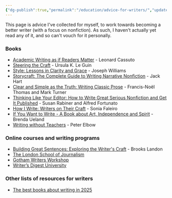 ```yaml
---
{"dg-publish":true,"permalink":"/education/advice-for-writers/","updated":"2025-01-03T07:11:56.295+08:00"}
---
```


This page is advice I've collected for myself, to work towards becoming a better writer (with a focus on nonfiction). As such, I haven't actually yet read any of it, and so can't vouch for it personally. 

### Books
- [Academic Writing as if Readers Matter](https://press.princeton.edu/books/paperback/9780691195797/academic-writing-as-if-readers-matter) - Leonard Cassuto
- [Steering the Craft](https://www.ursulakleguin.com/steering-the-craft) - Ursula K. Le Guin
- [Style: Lessons in Clarity and Grace](https://www.pearson.com/en-us/subject-catalog/p/style-lessons-in-clarity-and-grace/P200000002140/9780137536603) - Joseph Williams
- [Storycraft: The Complete Guide to Writing Narrative Nonfiction](https://press.uchicago.edu/ucp/books/book/chicago/S/bo71028154.html) - Jack Hart
- [Clear and Simple as the Truth: Writing Classic Prose](https://press.princeton.edu/books/paperback/9780691147437/clear-and-simple-as-the-truth) - Francis-Noël Thomas and Mark Turner
- [Thinking Like Your Editor: How to Write Great Serious Nonfiction and Get It Published](https://wwnorton.com/books/Thinking-Like-Your-Editor/) - Susan Rabiner and Alfred Fortunato
- [How I Write: Writers on Their Craft](https://harpercollins.co.in/product/how-i-write/) - Sonia Faleiro
- [If You Want to Write - A Book about Art, Independence and Spirit](https://www.graywolfpress.org/books/if-you-want-write) - Brenda Ueland
- [Writing without Teachers](https://global.oup.com/academic/product/writing-without-teachers-9780195120165?cc=us&lang=en&) - Peter Elbow

### Online courses and writing programs
- [Building Great Sentences: Exploring the Writer's Craft](https://www.thegreatcourses.com/courses/building-great-sentences-exploring-the-writer-s-craft) - Brooks Landon
- [The London School of Journalism](https://www.lsj.org/courses/online-courses/) 
- [Gotham Writers Workshop](https://www.writingclasses.com/)
- [Writer’s Digest University](https://writersdigestuniversity.mykajabi.com/)

### Other lists of resources for writers
- [The best books about writing in 2025](https://katrisoikkeli.com/books-about-writing/)

